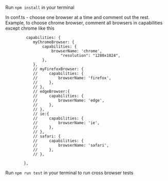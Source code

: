 Run `npm install` in your terminal

In conf.ts - choose one browser at a time and comment out the rest. Example, to choose chrome browser, comment all browsers in capabilities except chrome like this

             capabilities: {
                myChromeBrowser: {
                    capabilities: {
                        browserName: 'chrome',
                            "resolution": "1280x1024",
                    },
                },
                // myFirefoxBrowser: {
                //     capabilities: {
                //         browserName: 'firefox',
                //     },
                // },
                // edgeBrowser:{
                //     capabilities: {
                //         browserName: 'edge',
                //     },
                // },
                // ie:{
                //     capabilities: {
                //         browserName: 'ie',
                //     },
                // },
                // safari: {
                //     capabilities: {
                //         browserName: 'safari',
                //     },
                // },

            },

Run `npm run test` in your terminal to run cross browser tests 

